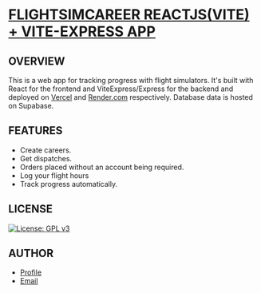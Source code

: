 # [FLIGHTSIMCAREER REACTJS(VITE) + VITE-EXPRESS APP](https://fsim-career-crud-service.vercel.app)

## OVERVIEW

This is a web app for tracking progress with flight simulators. It's built with React for the frontend and ViteExpress/Express for the backend and deployed on [Vercel](https://vercel.com) and [Render.com](https://render.com) respectively. Database data is hosted on Supabase.

## FEATURES

- Create careers.
- Get dispatches.
- Orders placed without an account being required.
- Log your flight hours
- Track progress automatically.

## LICENSE

[![License: GPL v3](https://img.shields.io/badge/License-GPLv3-blue.svg)](https://www.gnu.org/licenses/gpl-3.0)

## AUTHOR

- [Profile](https://github.com/Gechrist/)
- [Email](mailto:gchris@hotmail.co.uk)
